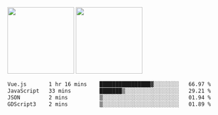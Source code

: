 <img src="https://github-readme-stats.vercel.app/api?username=Dream4ever&count_private=true&show_icons=true&theme=tokyonight" height="150" /> <img src="https://github-readme-stats.vercel.app/api/top-langs/?username=Dream4ever&count_private=true&show_icons=true&theme=tokyonight&langs_count=5&layout=compact" height="150" />

<!--START_SECTION:waka-->

```txt
Vue.js       1 hr 16 mins    ████████████████▓░░░░░░░░   66.97 %
JavaScript   33 mins         ███████▒░░░░░░░░░░░░░░░░░   29.21 %
JSON         2 mins          ▒░░░░░░░░░░░░░░░░░░░░░░░░   01.94 %
GDScript3    2 mins          ▒░░░░░░░░░░░░░░░░░░░░░░░░   01.89 %
```

<!--END_SECTION:waka-->
